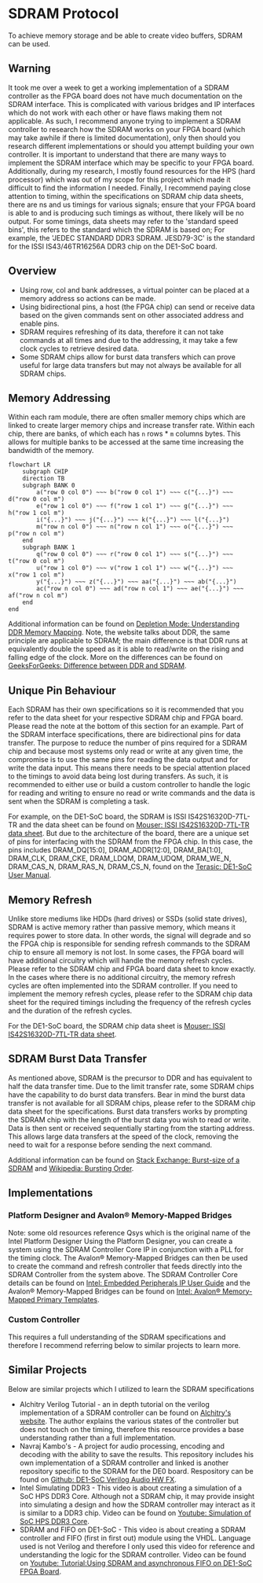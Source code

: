 # SDRAM Protocol
To achieve memory storage and be able to create video buffers, SDRAM can be used.
## Warning
It took me over a week to get a working implementation of a SDRAM controller as the FPGA board does not have much documentation on the SDRAM interface. This is complicated with various bridges and IP interfaces which do not work with each other or have flaws making them not applicable. As such, I recommend anyone trying to implement a SDRAM controller to research how the SDRAM works on your FPGA board (which may take awhile if there is limited documentation), only then should you research different implementations or should you attempt building your own controller. It is important to understand that there are many ways to implement the SDRAM interface which may be specific to your FPGA board. Additionally, during my research, I mostly found resources for the HPS (hard processor) which was out of my scope for this project which made it difficult to find the information I needed. Finally, I recommend paying close attention to timing, within the specifications on SDRAM chip data sheets, there are ns and us timings for various signals; ensure that your FPGA board is able to and is producing such timings as without, there likely will be no output. For some timings, data sheets may refer to the 'standard speed bins', this refers to the standard which the SDRAM is based on; For example, the 'JEDEC STANDARD DDR3 SDRAM. JESD79-3C' is the standard for the ISSI IS43/46TR16256A DDR3 chip on the DE1-SoC board.
## Overview
* Using row, col and bank addresses, a virtual pointer can be placed at a memory address so actions can be made.
* Using bidirectional pins, a host (the FPGA chip) can send or receive data based on the given commands sent on other associated address and enable pins.
* SDRAM requires refreshing of its data, therefore it can not take commands at all times and due to the addressing, it may take a few clock cycles to retrieve desired data.
* Some SDRAM chips allow for burst data transfers which can prove useful for large data transfers but may not always be available for all SDRAM chips.
## Memory Addressing
Within each ram module, there are often smaller memory chips which are linked to create larger memory chips and increase transfer rate. Within each chip, there are banks, of which each has `n` rows * `m` columns bytes. This allows for multiple banks to be accessed at the same time increasing the bandwidth of the memory.

```mermaid
flowchart LR
	subgraph CHIP
	direction TB
	subgraph BANK 0
		a("row 0 col 0") ~~~ b("row 0 col 1") ~~~ c("{...}") ~~~ d("row 0 col m")
		e("row 1 col 0") ~~~ f("row 1 col 1") ~~~ g("{...}") ~~~ h("row 1 col m")
		i("{...}") ~~~ j("{...}") ~~~ k("{...}") ~~~ l("{...}")
		m("row n col 0") ~~~ n("row n col 1") ~~~ o("{...}") ~~~ p("row n col m")
	end
	subgraph BANK 1
		q("row 0 col 0") ~~~ r("row 0 col 1") ~~~ s("{...}") ~~~ t("row 0 col m")
		u("row 1 col 0") ~~~ v("row 1 col 1") ~~~ w("{...}") ~~~ x("row 1 col m")
		y("{...}") ~~~ z("{...}") ~~~ aa("{...}") ~~~ ab("{...}")
		ac("row n col 0") ~~~ ad("row n col 1") ~~~ ae("{...}") ~~~ af("row n col m")
	end
end
```
Additional information can be found on [Depletion Mode: Understanding DDR Memory Mapping](https://depletionmode.com/ram-mapping.html). Note, the website talks about DDR, the same principle are applicable to SDRAM; the main difference is that DDR runs at equivalently double the speed as it is able to read/write on the rising and falling edge of the clock. More on the differences can be found on [GeeksForGeeks: Difference between DDR and SDRAM](https://www.geeksforgeeks.org/difference-between-ddr-and-sdram/).
## Unique Pin Behaviour
Each SDRAM has their own specifications so it is recommended that you refer to the data sheet for your respective SDRAM chip and FPGA board. Please read the note at the bottom of this section for an example.
Part of the SDRAM interface specifications, there are bidirectional pins for data transfer. The purpose to reduce the number of pins required for a SDRAM chip and because most systems only read or write at any given time, the compromise is to use the same pins for reading the data output and for write the data input. This means there needs to be special attention placed to the timings to avoid data being lost during transfers. As such, it is recommended to either use or build a custom controller to handle the logic for reading and writing to ensure no read or write commands and the data is sent when the SDRAM is completing a task.

For example, on the DE1-SoC board, the SDRAM is ISSI IS42S16320D-7TL-TR and the data sheet can be found on [Mouser: ISSI IS42S16320D-7TL-TR data sheet](https://www.mouser.ca/datasheet/2/198/42-45R-S_86400D-16320D-32160D-258456.pdf). But due to the architecture of the board, there are a unique set of pins for interfacing with the SDRAM from the FPGA chip. In this case, the pins includes DRAM_DQ\[15:0], DRAM_ADDR\[12:0], DRAM_BA\[1:0], DRAM_CLK, DRAM_CKE, DRAM_LDQM, DRAM_UDQM, DRAM_WE_N, DRAM_CAS_N, DRAM_RAS_N, DRAM_CS_N, found on the [Terasic: DE1-SoC User Manual](https://www.terasic.com.tw/cgi-bin/page/archive.pl?Language=English&No=836&PartNo=4). 
## Memory Refresh
Unlike store mediums like HDDs (hard drives) or SSDs (solid state drives), SDRAM is active memory rather than passive memory, which means it requires power to store data. In other words, the signal will degrade and so the FPGA chip is responsible for sending refresh commands to the SDRAM chip to ensure all memory is not lost. In some cases, the FPGA board will have additional circuitry which will handle the memory refresh cycles. Please refer to the SDRAM chip and FPGA board data sheet to know exactly. In the cases where there is no additional circuitry, the memory refresh cycles are often implemented into the SDRAM controller. If you need to implement the memory refresh cycles, please refer to the SDRAM chip data sheet for the required timings including the frequency of the refresh cycles and the duration of the refresh cycles.

For the DE1-SoC board, the SDRAM chip data sheet is [Mouser: ISSI IS42S16320D-7TL-TR data sheet](https://www.mouser.ca/datasheet/2/198/42-45R-S_86400D-16320D-32160D-258456.pdf).
## SDRAM Burst Data Transfer
As mentioned above, SDRAM is the precursor to DDR and has equivalent to half the data transfer time. Due to the limit transfer rate, some SDRAM chips have the capability to do burst data transfers. Bear in mind the burst data transfer is not available for all SDRAM chips, please refer to the SDRAM chip data sheet for the specifications. Burst data transfers works by prompting the SDRAM chip with the length of the burst data you wish to read or write. Data is then sent or received sequentially starting from the starting address. This allows large data transfers at the speed of the clock, removing the need to wait for a response before sending the next command.

Additional information can be found on [Stack Exchange: Burst-size of a SDRAM](https://electronics.stackexchange.com/questions/349834/what-does-burst-size-of-a-sdram-means) and [Wikipedia: Bursting Order](https://en.wikipedia.org/wiki/Synchronous_dynamic_random-access_memory#Burst_ordering).
## Implementations
### Platform Designer and Avalon® Memory-Mapped Bridges
Note: some old resources reference Qsys which is the original name of the Intel Platform Designer
Using the Platform Designer, you can create a system using the SDRAM Controller Core IP in conjunction with a PLL for the timing clock. The Avalon® Memory-Mapped Bridges can then be used to create the command and refresh controller that feeds directly into the SDRAM Controller from the system above. The SDRAM Controller Core details can be found on [Intel:  Embedded Peripherals IP User Guide](https://www.intel.com/content/www/us/en/docs/programmable/683130/21-4/sdram-controller-core.html) and the Avalon® Memory-Mapped Bridges can be found on [Intel: Avalon® Memory-Mapped Primary Templates](https://www.intel.com/content/www/us/en/support/programmable/support-resources/design-examples/horizontal/exm-avalon-memory-mapped-primary.html).
### Custom Controller
This requires a full understanding of the SDRAM specifications and therefore I recommend referring below to similar projects to learn more.
## Similar Projects
Below are similar projects which I utilized to learn the SDRAM specifications
* Alchitry Verilog Tutorial - an in depth tutorial on the verilog implementation of a SDRAM controller can be found on [Alchitry's website](https://alchitry.com/sdram-verilog). The author explains the various states of the controller but does not touch on the timing, therefore this resource provides a base understanding rather than a full implementation.
* Navraj Kambo's - A project for audio processing, encoding and decoding with the ability to save the results. This repository includes his own implementation of a SDRAM controller and linked is another repository specific to the SDRAM for the DE0 board. Respository can be found on [Github: DE1-SoC Verilog Audio HW FX](https://github.com/navrajkambo/De1-SoC-Verilog-Audio-HW-FX).
* Intel Simulating DDR3 - This video is about creating a simulation of a SoC HPS DDR3 Core. Although not a SDRAM chip, it may provide insight into simulating a design and how the SDRAM controller may interact as it is similar to a DDR3 chip. Video can be found on [Youtube: Simulation of SoC HPS DDR3 Core](https://www.youtube.com/watch?v=tFLaiqIdDlQ).
* SDRAM and FIFO on DE1-SoC - This video is about creating a SDRAM controller and FIFO (first in first out) module using the VHDL. Language used is not Verilog and therefore I only used this video for reference and understanding the logic for the SDRAM controller. Video can be found on [Youtube: Tutorial:Using SDRAM and asynchronous FIFO on DE1-SoC FPGA Board](https://www.youtube.com/watch?v=euw0ILLTEhM).
